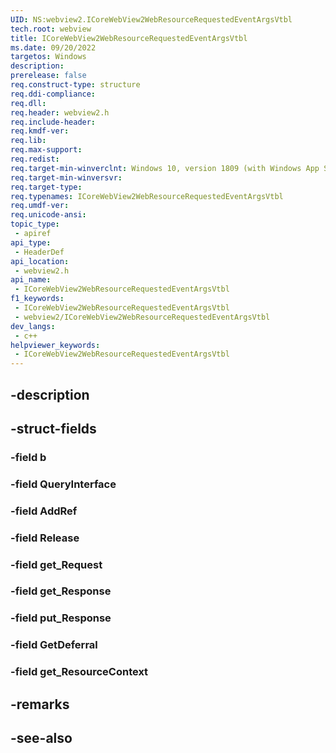 ```yaml
---
UID: NS:webview2.ICoreWebView2WebResourceRequestedEventArgsVtbl
tech.root: webview
title: ICoreWebView2WebResourceRequestedEventArgsVtbl
ms.date: 09/20/2022
targetos: Windows
description: 
prerelease: false
req.construct-type: structure
req.ddi-compliance: 
req.dll: 
req.header: webview2.h
req.include-header: 
req.kmdf-ver: 
req.lib: 
req.max-support: 
req.redist: 
req.target-min-winverclnt: Windows 10, version 1809 (with Windows App SDK 1.1 or later)
req.target-min-winversvr: 
req.target-type: 
req.typenames: ICoreWebView2WebResourceRequestedEventArgsVtbl
req.umdf-ver: 
req.unicode-ansi: 
topic_type:
 - apiref
api_type:
 - HeaderDef
api_location:
 - webview2.h
api_name:
 - ICoreWebView2WebResourceRequestedEventArgsVtbl
f1_keywords:
 - ICoreWebView2WebResourceRequestedEventArgsVtbl
 - webview2/ICoreWebView2WebResourceRequestedEventArgsVtbl
dev_langs:
 - c++
helpviewer_keywords:
 - ICoreWebView2WebResourceRequestedEventArgsVtbl
---
```


## -description

## -struct-fields

### -field b

### -field QueryInterface

### -field AddRef

### -field Release

### -field get_Request

### -field get_Response

### -field put_Response

### -field GetDeferral

### -field get_ResourceContext

## -remarks

## -see-also

